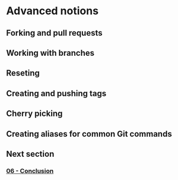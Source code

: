 # Advanced notions

## Forking and pull requests

## Working with branches

## Reseting

## Creating and pushing tags

## Cherry picking

## Creating aliases for common Git commands

## Next section

### [06 - Conclusion](files/06_conclusion.md)

